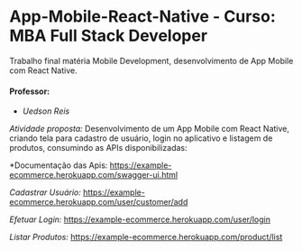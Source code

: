 # App-Mobile-React-Native - Curso: MBA Full Stack Developer
Trabalho final matéria Mobile Development, desenvolvimento de App Mobile com React Native.

#### **Professor:** 
- *Uedson Reis*

*Atividade proposta:* 
Desenvolvimento de um App Mobile com React Native, criando tela para cadastro de usuário, login no aplicativo e listagem de produtos, consumindo as APIs disponibilizadas:

*Documentação das Apis:
https://example-ecommerce.herokuapp.com/swagger-ui.html

*Cadastrar Usuário:*
https://example-ecommerce.herokuapp.com/user/customer/add

*Efetuar Login:*
https://example-ecommerce.herokuapp.com/user/login

*Listar Produtos:*
https://example-ecommerce.herokuapp.com/product/list
